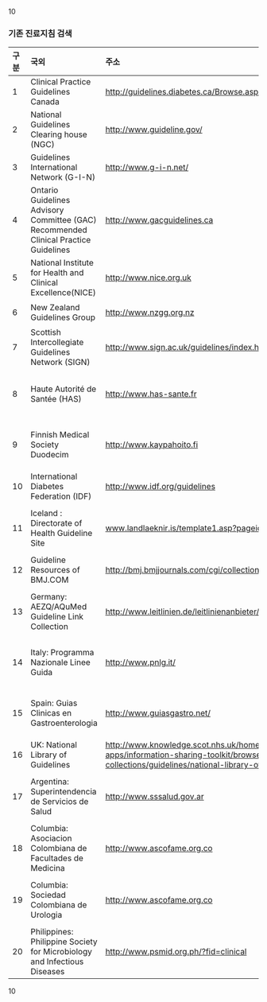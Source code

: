 10
### 기존 진료지침 검색

| 구분 | 국외 | 주소 | 언어 | 건수 |
| :--- | :--- | :--- | :--- | :--- |
| 1 | Clinical Practice Guidelines Canada | http://guidelines.diabetes.ca/Browse.aspx | 영어 | 1 |
| 2 | National Guidelines Clearing house (NGC) | http://www.guideline.gov/ | 영어 | 149 |
| 3 | Guidelines International Network (G-I-N) | http://www.g-i-n.net/ | 영어 | 218 |
| 4 | Ontario Guidelines Advisory Committee (GAC) Recommended Clinical Practice Guidelines | http://www.gacguidelines.ca | 영어 | 19 |
| 5 | National Institute for Health and Clinical Excellence(NICE) | http://www.nice.org.uk | 영어 | 729 |
| 6 | New Zealand Guidelines Group | http://www.nzgg.org.nz | 영어 | 2 |
| 7 | Scottish Intercollegiate Guidelines Network (SIGN) | http://www.sign.ac.uk/guidelines/index.html | 영어 | |
| 8 | Haute Autorité de Santée (HAS) | http://www.has-sante.fr | 기타언어 | |
| 9 | Finnish Medical Society Duodecim | http://www.kaypahoito.fi | 기타언어 | |
| 10 | International Diabetes Federation (IDF) | http://www.idf.org/guidelines | 영어 | |
| 11 | Iceland : Directorate of Health Guideline Site | www.landlaeknir.is/template1.asp?pageid=47 | 기타언어 | |
| 12 | Guideline Resources of BMJ.COM | http://bmj.bmjjournals.com/cgi/collection/guidelines | 영어 | 235 |
| 13 | Germany: AEZQ/AQuMed Guideline Link Collection | http://www.leitlinien.de/leitlinienanbieter/fremdsprachig_en/view | 기타언어 | |
| 14 | Italy: Programma Nazionale Linee Guida | http://www.pnlg.it/ | 기타언어 | |
| 15 | Spain: Guias Clinicas en Gastroenterologia | http://www.guiasgastro.net/ | 기타언어 | |
| 16 | UK: National Library of Guidelines | http://www.knowledge.scot.nhs.uk/home/tools-and-apps/information-sharing-toolkit/browse-collections/guidelines/national-library-of-guidelines.aspx | 영어 | 1,485 |
| 17 | Argentina: Superintendencia de Servicios de Salud | http://www.sssalud.gov.ar | 기타언어 | |
| 18 | Columbia: Asociacion Colombiana de Facultades de Medicina | http://www.ascofame.org.co | 기타언어 | |
| 19 | Columbia: Sociedad Colombiana de Urologia | http://www.ascofame.org.co | 기타언어 | |
| 20 | Philippines: Philippine Society for Microbiology and Infectious Diseases | http://www.psmid.org.ph/?fid=clinical | 영어 | |
<PAGE>10